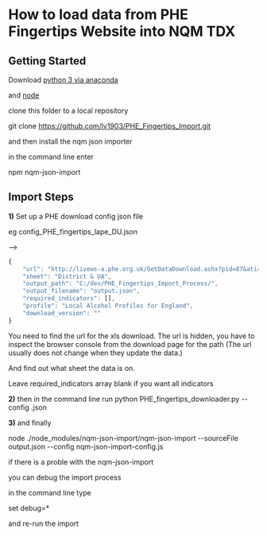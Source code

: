 

# How to load data from PHE Fingertips Website into NQM TDX

## Getting Started

 
Download [python 3 via anaconda](https://www.continuum.io/downloads)

and [node](https://nodejs.org/en/download/)


clone this folder to a local repository

git clone https://github.com/lv1903/PHE_Fingertips_Import.git


and then install the nqm json importer

in the command line enter

npm nqm-json-import




## Import Steps

**1)** Set up a PHE download config json file

eg config_PHE_fingertips_lape_DU.json

-->

```javascript
{
    "url": "http://livews-a.phe.org.uk/GetDataDownload.ashx?pid=87&ati=101&res=87&tem=87&par=E92000001&pds=0&pat=6", 
    "sheet": "District & UA", 
    "output_path": "C:/dev/PHE_Fingertips_Import_Process/", 
	"output_filename": "output.json",
    "required_indicators": [],
	"profile": "Local Alcohol Profiles for England",
	"download_version": ""
}
```

You need to find the url for the xls download.
The url is hidden, you have to inspect the browser console from the download page for the path
(The url usually does not change when they update the data.)


And find out what sheet the data is on.


Leave required_indicators array blank if you want all indicators


**2)** then in the command line run
python PHE_fingertips_downloader.py --config <config name>.json


**3)** and finally

node ./node_modules/nqm-json-import/nqm-json-import --sourceFile output.json --config nqm-json-import-config.js


if there is a proble with the nqm-json-import

you can debug the import process

in the command line type

set debug=*

and re-run the import















